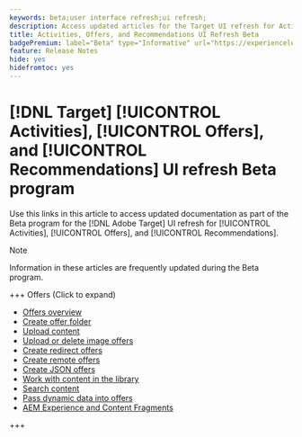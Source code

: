 ```yaml
---
keywords: beta;user interface refresh;ui refresh;
description: Access updated articles for the Target UI refresh for Activities, Offers, and Recommendations
title: Activities, Offers, and Recommendations UI Refresh Beta
badgePremium: label="Beta" type="Informative" url="https://experienceleague.adobe.com/docs/target/using/introduction/intro.html?lang=en#beta newtab=true" tooltip="Learn about the [!DNL Target] Beta program."
feature: Release Notes
hide: yes
hidefromtoc: yes
---
```

# [!DNL Target] [!UICONTROL Activities], [!UICONTROL Offers], and [!UICONTROL Recommendations] UI refresh Beta program

Use this links in this article to access updated documentation as part of the Beta program for the [!DNL Adobe Target] UI refresh for [!UICONTROL Activities], [!UICONTROL Offers], and [!UICONTROL Recommendations].

>[!NOTE]
>
>Information in these articles are frequently updated during the Beta program.

+++ Offers (Click to expand)

* [Offers overview](/help/main/c-experiences/c-manage-content/manage-content-beta.md)
* [Create offer folder](/help/main/c-experiences/c-manage-content/create-content-folder-beta.md)
* [Upload content](/help/main/c-experiences/c-manage-content/assets-upload-beta.md)
* [Upload or delete image offers](/help/main/c-experiences/c-manage-content/assets-upload-beta.md)
* [Create redirect offers](c-experiences/c-manage-content/offer-redirect-beta.md)
* [Create remote offers](/help/main/c-experiences/c-manage-content/about-remote-offers-beta.md)
* [Create JSON offers](/help/main/c-experiences/c-manage-content/create-json-offer-beta.md)
* [Work with content in the library](/help/main/c-experiences/c-manage-content/assets-working-beta.md)
* [Search content](/help/main/c-experiences/c-manage-content/filter-and-search-content.md)
* [Pass dynamic data into offers](/help/main/c-experiences/c-manage-content/passing-profile-attributes-to-the-html-offer.md)
* [AEM Experience and Content Fragments](/help/main/c-experiences/c-manage-content/aem-experience-fragments.md)

+++


